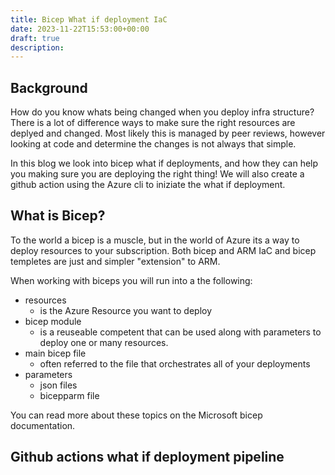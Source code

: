 ```yaml
---
title: Bicep What if deployment IaC 
date: 2023-11-22T15:53:00+00:00
draft: true
description: 
---
```


## Background
How do you know whats being changed when you deploy infra structure? 
There is a lot of difference ways to make sure the right resources are deplyed and changed. Most likely this is managed by peer reviews, however looking at code and determine the changes is not always that simple. 


In this blog we look into bicep what if deployments, and how they can help you making sure you are deploying the right thing! We will also create a github action using the Azure cli to iniziate the what if deployment.  
## What is Bicep?  
To the world a bicep is a muscle, but in the world of Azure its a way to deploy resources to your subscription. Both bicep and ARM IaC and bicep templetes are just and simpler "extension" to ARM. 

When working with biceps you will run into a the following: 
- resources 
  - is the Azure Resource you want to deploy
- bicep module 
  - is a reuseable competent that can be used along with parameters to deploy one or many resources. 
- main bicep file
  - often referred to the file that orchestrates all of your deployments
- parameters
     - json files
     - bicepparm file 

You can read more about these topics on the Microsoft bicep documentation.

## Github actions what if deployment pipeline



